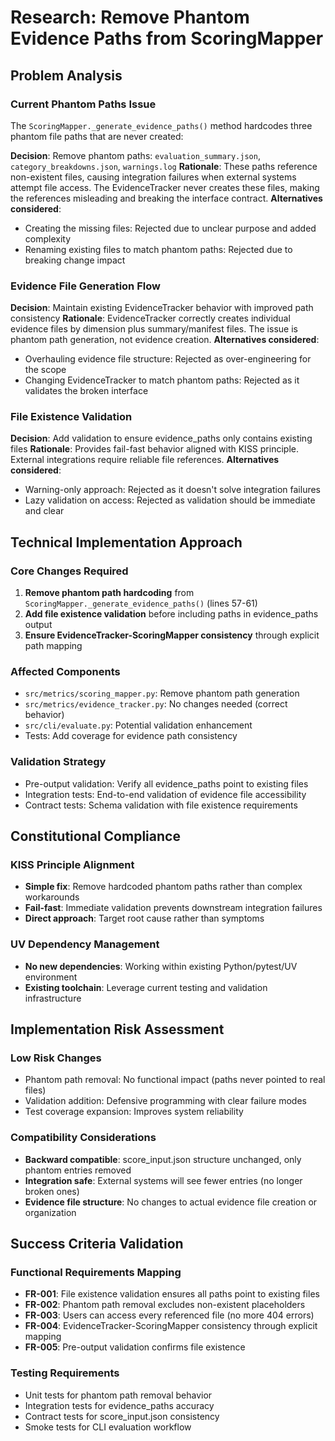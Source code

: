 # Research: Remove Phantom Evidence Paths from ScoringMapper

## Problem Analysis

### Current Phantom Paths Issue
The `ScoringMapper._generate_evidence_paths()` method hardcodes three phantom file paths that are never created:

**Decision**: Remove phantom paths: `evaluation_summary.json`, `category_breakdowns.json`, `warnings.log`
**Rationale**: These paths reference non-existent files, causing integration failures when external systems attempt file access. The EvidenceTracker never creates these files, making the references misleading and breaking the interface contract.
**Alternatives considered**:
- Creating the missing files: Rejected due to unclear purpose and added complexity
- Renaming existing files to match phantom paths: Rejected due to breaking change impact

### Evidence File Generation Flow

**Decision**: Maintain existing EvidenceTracker behavior with improved path consistency
**Rationale**: EvidenceTracker correctly creates individual evidence files by dimension plus summary/manifest files. The issue is phantom path generation, not evidence creation.
**Alternatives considered**:
- Overhauling evidence file structure: Rejected as over-engineering for the scope
- Changing EvidenceTracker to match phantom paths: Rejected as it validates the broken interface

### File Existence Validation

**Decision**: Add validation to ensure evidence_paths only contains existing files
**Rationale**: Provides fail-fast behavior aligned with KISS principle. External integrations require reliable file references.
**Alternatives considered**:
- Warning-only approach: Rejected as it doesn't solve integration failures
- Lazy validation on access: Rejected as validation should be immediate and clear

## Technical Implementation Approach

### Core Changes Required
1. **Remove phantom path hardcoding** from `ScoringMapper._generate_evidence_paths()` (lines 57-61)
2. **Add file existence validation** before including paths in evidence_paths output
3. **Ensure EvidenceTracker-ScoringMapper consistency** through explicit path mapping

### Affected Components
- `src/metrics/scoring_mapper.py`: Remove phantom path generation
- `src/metrics/evidence_tracker.py`: No changes needed (correct behavior)
- `src/cli/evaluate.py`: Potential validation enhancement
- Tests: Add coverage for evidence path consistency

### Validation Strategy
- Pre-output validation: Verify all evidence_paths point to existing files
- Integration tests: End-to-end validation of evidence file accessibility
- Contract tests: Schema validation with file existence requirements

## Constitutional Compliance

### KISS Principle Alignment
- **Simple fix**: Remove hardcoded phantom paths rather than complex workarounds
- **Fail-fast**: Immediate validation prevents downstream integration failures
- **Direct approach**: Target root cause rather than symptoms

### UV Dependency Management
- **No new dependencies**: Working within existing Python/pytest/UV environment
- **Existing toolchain**: Leverage current testing and validation infrastructure

## Implementation Risk Assessment

### Low Risk Changes
- Phantom path removal: No functional impact (paths never pointed to real files)
- Validation addition: Defensive programming with clear failure modes
- Test coverage expansion: Improves system reliability

### Compatibility Considerations
- **Backward compatible**: score_input.json structure unchanged, only phantom entries removed
- **Integration safe**: External systems will see fewer entries (no longer broken ones)
- **Evidence file structure**: No changes to actual evidence file creation or organization

## Success Criteria Validation

### Functional Requirements Mapping
- **FR-001**: File existence validation ensures all paths point to existing files
- **FR-002**: Phantom path removal excludes non-existent placeholders
- **FR-003**: Users can access every referenced file (no more 404 errors)
- **FR-004**: EvidenceTracker-ScoringMapper consistency through explicit mapping
- **FR-005**: Pre-output validation confirms file existence

### Testing Requirements
- Unit tests for phantom path removal behavior
- Integration tests for evidence_paths accuracy
- Contract tests for score_input.json consistency
- Smoke tests for CLI evaluation workflow